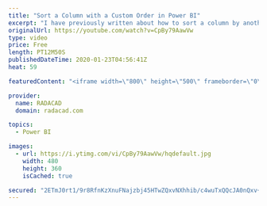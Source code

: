 ```yaml
---
title: "Sort a Column with a Custom Order in Power BI"
excerpt: "I have previously written about how to sort a column by another column, and I used Month Names as an example. However, still, many are unaware that the same technique with slight modifications can be applied to any other columns. You can have a text column in your slicer (product category for example),"
originalUrl: https://youtube.com/watch?v=CpBy79AawVw
type: video
price: Free
length: PT12M50S
publishedDateTime: 2020-01-23T04:56:41Z
heat: 59

featuredContent: "<iframe width=\"800\" height=\"500\" frameborder=\"0\" src=\"https://www.youtube.com/embed/CpBy79AawVw\" allow=\"accelerometer; autoplay; encrypted-media; gyroscope; picture-in-picture\" allowfullscreen></iframe>"

provider:
  name: RADACAD
  domain: radacad.com

topics:
  - Power BI

images:
  - url: https://i.ytimg.com/vi/CpBy79AawVw/hqdefault.jpg
    width: 480
    height: 360
    isCached: true

secured: "2ETmJ0rt1/9r8RfnKzXnuFNajzbj45HTwZQxvNXhhib/c4wuTxQQcJA0nQxv+dToYXGJs8FIjDFsT72hriaRri6UcQ+YxQKTvPt1D6nRJzcbqLvWpXEjjQy2YhuycB/OMgW+UaMNhnEMKCoXVluV+Tdp9bo8SqMatAkKXI+AHpIX2GcKvfy8PPpVpbLw+R6MH7PmzNgCYrxIg8qxIWLrzZDgXhGJNHOz2x49z+Z/QH1t9zznyb10C7qhJE7P1NawuNvLOSfZJM4OO5I1CHJAUdswt0sC8+bSn8xb/P4wP1lZBeyTIXFfMj2OYB9j1tKjrpaPDWgkuhrXTV4DLkmu4TQ0IOq2QNAarZSIC8ZLPEEJJ27GGRpwtipn4aiZitTeljDLYYzKlCyGN2Erht7r9mgFRwR7tuF81hUuLa71sMw=;/6/lzlrw8xcd5hG1KWTLXg=="
---
```


